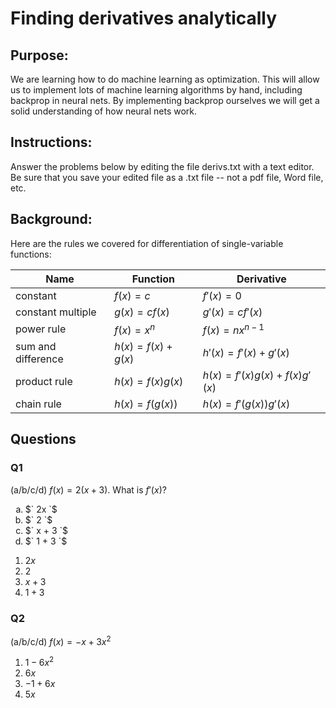 # Finding derivatives analytically


## Purpose: 

We are learning how to do machine learning as optimization.  This will allow us to implement lots of machine learning algorithms by hand, including backprop in neural nets.  By implementing backprop ourselves we will get a solid understanding of how neural nets work.

## Instructions:  

Answer the problems below by editing the file derivs.txt with a text editor.  Be sure that you save your edited file as a .txt file -- not a pdf file, Word file, etc.

## Background:

Here are the rules we covered for differentiation of single-variable functions:

| Name               | Function               | Derivative                       |
|--------------------|------------------------|----------------------------------|
| constant           | $`f(x) = c`$           | $`f'(x) = 0`$                    |
| constant multiple  | $`g(x) = cf(x)`$       | $`g'(x) = cf'(x)`$               |
| power rule         | $`f(x) = x^{n}`$       | $`f(x) = nx^{n-1}`$              |
| sum and difference | $`h(x) = f(x) + g(x)`$ | $`h'(x) = f'(x) + g'(x)`$        |
| product rule       | $`h(x) = f(x)g(x)`$    | $`h(x) = f'(x)g(x) + f(x)g'(x)`$ |
| chain rule         | $`h(x) = f(g(x))`$     | $`h(x) = f'(g(x))g'(x)`$         |

## Questions

### Q1

(a/b/c/d)
$`f(x) = 2(x + 3)`$.
What is $`f'(x)`$?

<ol type="a">
  <li> $` 2x    `$ </li>
  <li> $` 2     `$ </li>
  <li> $` x + 3 `$ </li>
  <li> $` 1 + 3 `$ </li>
</ol>

1. $`2x`$
2. $2$
3. $`x + 3`$
4. $`1 + 3`$

### Q2

(a/b/c/d)
$`f(x) = -x + 3x^2`$

1. $`1 - 6x^2`$
2. $`6x`$
3. $`-1 + 6x`$
4. $`5x`$




